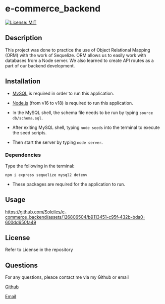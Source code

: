 # e-commerce_backend

[![License: MIT](https://img.shields.io/badge/License-MIT-yellow.svg)](https://opensource.org/licenses/MIT)

## Description

This project was done to practice the use of Object Relational Mapping (ORM) with the work of Sequelize. ORM allows us to easily work with databases from a Node server. We also learned to create API routes as a part of our backend development.

## Installation

- [MySQL](https://www.mysql.com/downloads/) is required in order to run this application.
- [Node.js](https://nodejs.org/en) (from v16 to v18) is required to run this application.

- In the MySQL shell, the schema file needs to be run by typing `source db/schema.sql`.
- After exiting MySQL shell, typing `node seeds` into the terminal to execute the seed scripts.
- Then start the server by typing `node server`.

### Dependencies

Type the following in the terminal:

`npm i express sequelize mysql2 dotenv`

- These packages are required for the application to run.

## Usage


https://github.com/Soleiles/e-commerce_backend/assets/126806504/b9113451-c95f-432b-bda0-600dd650fa49


## License

Refer to License in the repository

## Questions

For any questions, pleace contact me via my Github or email

[Github](https://github.com/Soleiles)

[Email](mailto:ktaing789@gmail.com)
